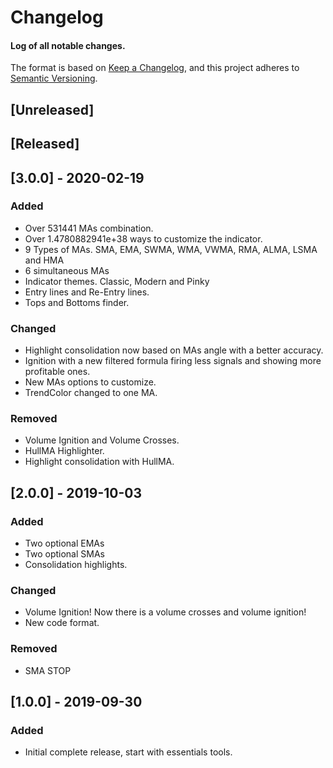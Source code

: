 # Changelog
#### Log of all notable changes.

The format is based on [Keep a Changelog](https://keepachangelog.com/en/1.0.0/),
and this project adheres to [Semantic Versioning](https://semver.org/spec/v2.0.0.html).

## [Unreleased]


## [Released]


## [3.0.0] - 2020-02-19
### Added
- Over 531441 MAs combination.
- Over 1.4780882941e+38 ways to customize the indicator.
- 9 Types of MAs. SMA, EMA, SWMA, WMA, VWMA, RMA, ALMA, LSMA and HMA
- 6 simultaneous MAs
- Indicator themes. Classic, Modern and Pinky
- Entry lines and Re-Entry lines.
- Tops and Bottoms finder.

### Changed
- Highlight consolidation now based on MAs angle with a better accuracy.
- Ignition with a new filtered formula firing less signals and showing more profitable ones.
- New MAs options to customize.
- TrendColor changed to one MA.

### Removed
- Volume Ignition and Volume Crosses.
- HullMA Highlighter.
- Highlight consolidation with HullMA.


## [2.0.0] - 2019-10-03
### Added
- Two optional EMAs
- Two optional SMAs
- Consolidation highlights.
### Changed
- Volume Ignition! Now there is a volume crosses and volume ignition!
- New code format.
### Removed
- SMA STOP



## [1.0.0] - 2019-09-30
### Added
- Initial complete release, start with essentials tools.
